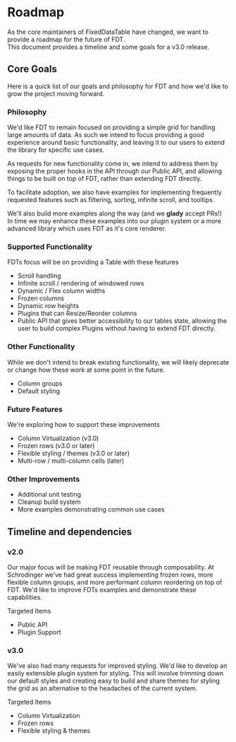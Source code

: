 Roadmap
==========================

As the core maintainers of FixedDataTable have changed, we want to provide a roadmap for the future of FDT.
<br>
This document provides a timeline and some goals for a v3.0 release.

Core Goals
---------------
Here is a quick list of our goals and philosophy for FDT and how we'd like to grow the project moving forward.

### Philosophy
We'd like FDT to remain focused on providing a simple grid for handling large amounts of data.  As such we intend to focus providing a good experience around basic functionality, and leaving it to our users to extend the library for specific use cases. 

As requests for new functionality come in, we intend to address them by exposing the proper hooks in the API through our Public API, and allowing things to be built on top of FDT, rather than extending FDT directly.

To facilitate adoption, we also have examples for implementing frequently requested features such as filtering, sorting, infinite scroll, and tooltips.

We'll also build more examples along the way (and we **glady** accept PRs!)<br>
In time we may enhance these examples into our plugin system or a more advanced library which uses FDT as it's core renderer.

### Supported Functionality
FDTs focus will be on providing a Table with these features
* Scroll handling
* Infinite scroll / rendering of windowed rows
* Dynamic / Flex column widths
* Frozen columns
* Dynamic row heights
* Plugins that can Resize/Reorder columns
* Public API that gives better accessibility to our tables state, allowing the user to build complex Plugins without having to extend FDT directly.

### Other Functionality
While we don't intend to break existing functionality, we will likely deprecate or change how these work at some point in the future.
* Column groups
* Default styling

### Future Features
We're exploring how to support these improvements
* Column Virtualization (v3.0)
* Frozen rows (v3.0 or later)
* Flexible styling / themes (v3.0 or later)
* Multi-row / multi-column cells (later)

### Other Improvements
* Additional unit testing
* Cleanup build system
* More examples demonstrating common use cases

Timeline and dependencies
---------------

### v2.0
Our major focus will be making FDT reusable through composability.  At Schrodinger we've had great success implementing frozen rows, more flexible column groups, and more performant column reordering on top of FDT.  We'd like to improve FDTs examples and demonstrate these capabilities.

Targeted Items
* Public API
* Plugin Support

### v3.0
We've also had many requests for improved styling.  We'd like to develop an easily extensible plugin system for styling.  This will involve trimming down our default styles and creating easy to build and share themes for styling the grid as an alternative to the headaches of the current system.

Targeted Items
* Column Virtualization
* Frozen rows
* Flexible styling & themes
